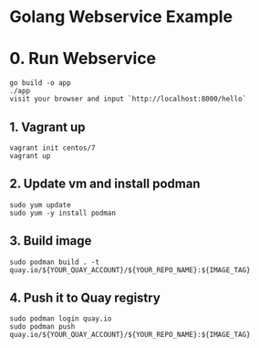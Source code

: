 # Golang Webservice Example

# 0. Run Webservice
```
go build -o app  
./app
visit your browser and input `http://localhost:8000/hello`
```

## 1. Vagrant up

```
vagrant init centos/7
vagrant up
```

## 2. Update vm and install podman 

```
sudo yum update
sudo yum -y install podman
```

## 3. Build image
```
sudo podman build . -t quay.io/${YOUR_QUAY_ACCOUNT}/${YOUR_REPO_NAME}:${IMAGE_TAG}
```

## 4. Push it to Quay registry
```
sudo podman login quay.io
sudo podman push quay.io/${YOUR_QUAY_ACCOUNT}/${YOUR_REPO_NAME}:${IMAGE_TAG}
```